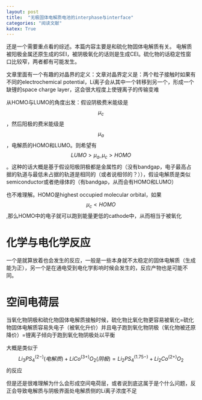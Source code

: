 ```yaml
---
layout: post
title:  "无极固体电解质电池的interphase与interface"
categories: "阅读文献"
katex: True
---
```

还是一个需要重点看的综述。本篇内容主要是和硫化物固体电解质有关。
电解质被阳极金属还原生成的SEI，被阴极氧化的话则是生成CEI。硫化物的话稳定性窗口比较窄，两者都有可能发生。

文章里面有一个有趣的对晶界的定义：文章对晶界定义是：两个粒子接触时如果有不同的electrochemical potential，Li离子会从其中一个转移到另一个，形成一个缺锂的space charge layer，这会很大程度上使锂离子的传输变难

从HOMO与LUMO的角度出发：假设阴极费米能级是$$\mu_c$$，然后阳极的费米能级是$$\mu_a$$，电解质的HOMO和LUMO。则希望有$$LUMO>\mu_a,\mu_c>HOMO$$。这种的话大概是基于假设阳极阴极都是金属性的（没有bandgap，电子最高占据的轨道与最低未占据的轨道是相同的（或者说相邻的？）），假设电解质是类似semiconductor或者绝缘体的（有bandgap，从而会有HOMO和LUMO）

也不难理解。HOMO是highest occupied molecular orbital，如果$$\mu_c<HOMO$$,那么HOMO中的电子就可以跑到能量更低的cathode中，从而相当于被氧化

# 化学与电化学反应

一个是就算放着也会发生的反应，一般是一些本身就不太稳定的固体电解质（生成能为正），另一个是在通电受到电化学影响时候会发生的，反应产物也是可能不同。

# 空间电荷层
当氧化物阴极和硫化物固体电解质接触时候，硫化物比氧化物更容易被氧化=硫化物固体电解质容易失电子（被氧化升价）并且电子跑到氧化物阴极（氧化物被还原降价）=锂离子倾向于跑到氧化物阴极处以平衡

大概是类似于$$Li_3PS^{(2-)}_4(电解质)+LiCo^{(3+)}O_2(阴极)=Li_2PS^{(1.75-)}_4+Li_2Co^{(2+)}O_2$$的反应

但是还是很难理解为什么会形成空间电荷层，或者说到底这属于是个什么问题，反正会导致电解质与阴极界面处电解质侧的Li离子浓度不足
